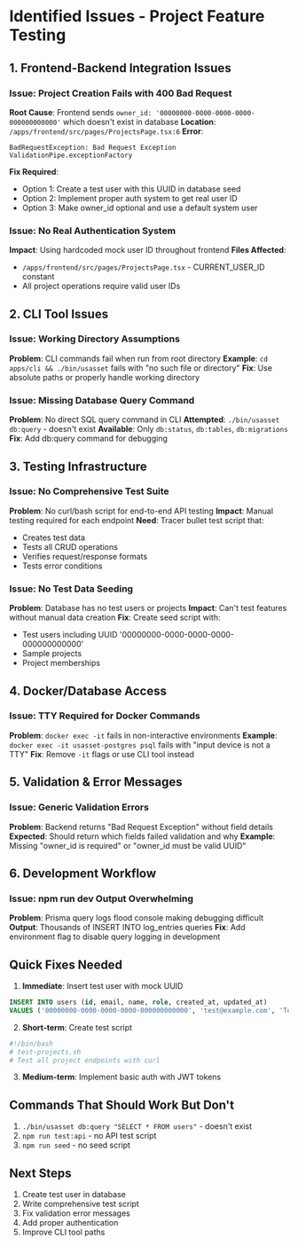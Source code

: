 # Identified Issues - Project Feature Testing

## 1. Frontend-Backend Integration Issues

### Issue: Project Creation Fails with 400 Bad Request
**Root Cause**: Frontend sends `owner_id: '00000000-0000-0000-0000-000000000000'` which doesn't exist in database
**Location**: `/apps/frontend/src/pages/ProjectsPage.tsx:6`
**Error**: 
```
BadRequestException: Bad Request Exception
ValidationPipe.exceptionFactory
```
**Fix Required**: 
- Option 1: Create a test user with this UUID in database seed
- Option 2: Implement proper auth system to get real user ID
- Option 3: Make owner_id optional and use a default system user

### Issue: No Real Authentication System
**Impact**: Using hardcoded mock user ID throughout frontend
**Files Affected**:
- `/apps/frontend/src/pages/ProjectsPage.tsx` - CURRENT_USER_ID constant
- All project operations require valid user IDs

## 2. CLI Tool Issues

### Issue: Working Directory Assumptions
**Problem**: CLI commands fail when run from root directory
**Example**: `cd apps/cli && ./bin/usasset` fails with "no such file or directory"
**Fix**: Use absolute paths or properly handle working directory

### Issue: Missing Database Query Command
**Problem**: No direct SQL query command in CLI
**Attempted**: `./bin/usasset db:query` - doesn't exist
**Available**: Only `db:status`, `db:tables`, `db:migrations`
**Fix**: Add db:query command for debugging

## 3. Testing Infrastructure

### Issue: No Comprehensive Test Suite
**Problem**: No curl/bash script for end-to-end API testing
**Impact**: Manual testing required for each endpoint
**Need**: Tracer bullet test script that:
- Creates test data
- Tests all CRUD operations
- Verifies request/response formats
- Tests error conditions

### Issue: No Test Data Seeding
**Problem**: Database has no test users or projects
**Impact**: Can't test features without manual data creation
**Fix**: Create seed script with:
- Test users including UUID '00000000-0000-0000-0000-000000000000'
- Sample projects
- Project memberships

## 4. Docker/Database Access

### Issue: TTY Required for Docker Commands
**Problem**: `docker exec -it` fails in non-interactive environments
**Example**: `docker exec -it usasset-postgres psql` fails with "input device is not a TTY"
**Fix**: Remove `-it` flags or use CLI tool instead

## 5. Validation & Error Messages

### Issue: Generic Validation Errors
**Problem**: Backend returns "Bad Request Exception" without field details
**Expected**: Should return which fields failed validation and why
**Example**: Missing "owner_id is required" or "owner_id must be valid UUID"

## 6. Development Workflow

### Issue: npm run dev Output Overwhelming
**Problem**: Prisma query logs flood console making debugging difficult
**Output**: Thousands of INSERT INTO log_entries queries
**Fix**: Add environment flag to disable query logging in development

## Quick Fixes Needed

1. **Immediate**: Insert test user with mock UUID
```sql
INSERT INTO users (id, email, name, role, created_at, updated_at)
VALUES ('00000000-0000-0000-0000-000000000000', 'test@example.com', 'Test User', 'USER', NOW(), NOW());
```

2. **Short-term**: Create test script
```bash
#!/bin/bash
# test-projects.sh
# Test all project endpoints with curl
```

3. **Medium-term**: Implement basic auth with JWT tokens

## Commands That Should Work But Don't

1. `./bin/usasset db:query "SELECT * FROM users"` - doesn't exist
2. `npm run test:api` - no API test script
3. `npm run seed` - no seed script

## Next Steps

1. Create test user in database
2. Write comprehensive test script
3. Fix validation error messages
4. Add proper authentication
5. Improve CLI tool paths